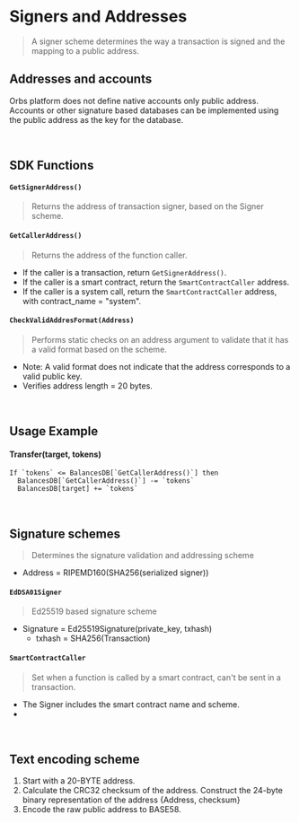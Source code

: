 # Signers and Addresses
> A signer scheme determines the way a transaction is signed and the mapping to a public address.

## Addresses and accounts
Orbs platform does not define native accounts only public address. Accounts or other signature based databases can be implemented using the public address as the key for the database. 

&nbsp;
## SDK Functions

#### `GetSignerAddress()`
> Returns the address of transaction signer, based on the Signer scheme.

#### `GetCallerAddress()`
> Returns the address of the function caller.
* If the caller is a transaction, return `GetSignerAddress()`.
* If the caller is a smart contract, return the `SmartContractCaller` address.
* If the caller is a system call, return the `SmartContractCaller` address, with contract_name = "system".

#### `CheckValidAddresFormat(Address)`
> Performs static checks on an address argument to validate that it has a valid format based on the scheme. 
* Note: A valid format does not indicate that the address corresponds to a valid public key.
* Verifies address length = 20 bytes.

&nbsp;
## Usage Example
#### Transfer(target, tokens)
```
If `tokens` <= BalancesDB[`GetCallerAddress()`] then
  BalancesDB[`GetCallerAddress()`] -= `tokens`
  BalancesDB[target] += `tokens`
```

&nbsp;
## Signature schemes
> Determines the signature validation and addressing scheme
* Address = RIPEMD160(SHA256(serialized signer))
  
#### `EdDSA01Signer`
> Ed25519 based signature scheme
* Signature = Ed25519Signature(private_key, txhash)
  * txhash = SHA256(Transaction)  

#### `SmartContractCaller`
> Set when a function is called by a smart contract, can't be sent in a transaction.
* The Signer includes the smart contract name and scheme.
* <!-- TODO caller argument -->

&nbsp;
## Text encoding scheme
1. Start with a 20-BYTE address.
2. Calculate the CRC32 checksum of the address. Construct the 24-byte binary representation of the address {Address, checksum}
3. Encode the raw public address to BASE58.
